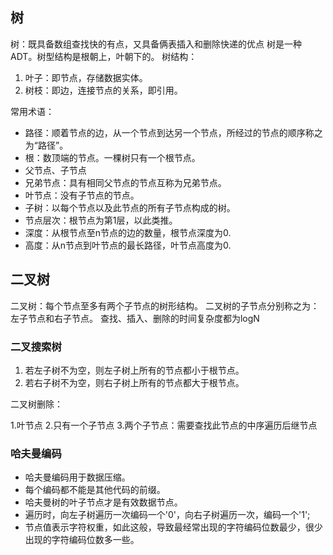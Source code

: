 ## 树
树：既具备数组查找快的有点，又具备俩表插入和删除快递的优点
树是一种ADT。树型结构是根朝上，叶朝下的。
树结构：

1. 叶子：即节点，存储数据实体。
2. 树枝：即边，连接节点的关系，即引用。

常用术语：

- 路径：顺着节点的边，从一个节点到达另一个节点，所经过的节点的顺序称之为“路径”。
- 根：数顶端的节点。一棵树只有一个根节点。
- 父节点、子节点
- 兄弟节点：具有相同父节点的节点互称为兄弟节点。
- 叶节点：没有子节点的节点。
- 子树：以每个节点以及此节点的所有子节点构成的树。
- 节点层次：根节点为第1层，以此类推。
- 深度：从根节点至n节点的边的数量，根节点深度为0.
- 高度：从n节点到叶节点的最长路径，叶节点高度为0.

## 二叉树
二叉树：每个节点至多有两个子节点的树形结构。
二叉树的子节点分别称之为：左子节点和右子节点。
查找、插入、删除的时间复杂度都为logN

### 二叉搜索树
1. 若左子树不为空，则左子树上所有的节点都小于根节点。
2. 若右子树不为空，则右子树上所有的节点都大于根节点。

二叉树删除：

1.叶节点
2.只有一个子节点
3.两个子节点：需要查找此节点的中序遍历后继节点

### 哈夫曼编码
- 哈夫曼编码用于数据压缩。
- 每个编码都不能是其他代码的前缀。
- 哈夫曼树的叶子节点才是有效数据节点。
- 遍历时，向左子树遍历一次编码一个'0'，向右子树遍历一次，编码一个'1';
- 节点值表示字符权重，如此这般，导致最经常出现的字符编码位数最少，很少出现的字符编码位数多一些。


